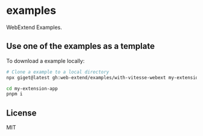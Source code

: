 # examples

WebExtend Examples.

## Use one of the examples as a template

To download a example locally:

```bash
# Clone a example to a local directory
npx giget@latest gh:web-extend/examples/with-vitesse-webext my-extension-app

cd my-extension-app
pnpm i
```

## License

MIT
